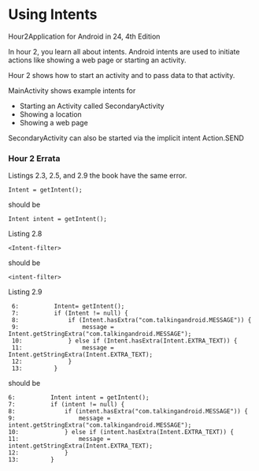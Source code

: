 # Using Intents
Hour2Application for Android in 24, 4th Edition


In hour 2, you learn all about intents.  Android intents are used to initiate actions 
like showing a web page or starting an activity.  

Hour 2 shows how to start an activity and to pass data to that activity.

MainActivity shows example intents for
- Starting an Activity called SecondaryActivity
- Showing a location
- Showing a web page

SecondaryActivity can also be started via the implicit intent Action.SEND


### Hour 2 Errata

Listings 2.3, 2.5, and 2.9 the book have the same error.
```
Intent = getIntent();
```
should be 
```
Intent intent = getIntent();
```

Listing 2.8
```
<Intent-filter> 
```
 should be
 ```
<intent-filter>
```

Listing 2.9
```
 6:          Intent= getIntent();
 7:          if (Intent != null) {
 8:              if (Intent.hasExtra("com.talkingandroid.MESSAGE")) {
 9:                  message = Intent.getStringExtra("com.talkingandroid.MESSAGE");
 10:             } else if (Intent.hasExtra(Intent.EXTRA_TEXT)) {
 11:                 message = Intent.getStringExtra(Intent.EXTRA_TEXT);
 12:             }
 13:         }

```
 should be
 ```
 6:          Intent intent = getIntent();
 7:          if (intent != null) {
 8:              if (intent.hasExtra("com.talkingandroid.MESSAGE")) {
 9:                  message = intent.getStringExtra("com.talkingandroid.MESSAGE");
 10:             } else if (intent.hasExtra(Intent.EXTRA_TEXT)) {
 11:                 message = intent.getStringExtra(Intent.EXTRA_TEXT);
 12:             }
 13:         }
 

```


